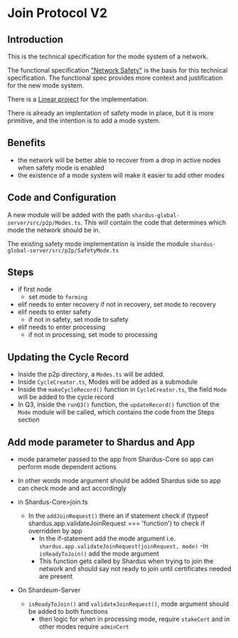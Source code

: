 # Join Protocol V2

## Introduction

This is the technical specification for the mode system of a network.

The functional specification ["Network Safety"](https://docs.google.com/document/d/1UPR6VK0zFe6K5qS_SIfi4nfKS-faKkprznaZ1O7Xjes/edit) is the basis for this technical specification. The functional spec provides more context and justification for the new mode system.

There is a [Linear project](https://linear.app/shm/project/network-safety-mode-743d4f2d34fd) for the implementation.

There is already an implentation of safety mode in place, but it is more primitive, and the intention is to add a mode system.

## Benefits

- the network will be better able to recover from a drop in active nodes when safety mode is enabled
- the existence of a mode system will make it easier to add other modes

## Code and Configuration

A new module will be added with the path `shardus-global-server/src/p2p/Modes.ts`. This will contain the code that determines which mode the network should be in.

The existing safety mode implementation is inside the module `shardus-global-server/src/p2p/SafetyMode.ts`

## Steps
- if first node
    - set mode to `forming`
- elif needs to enter recovery
    if not in recovery, set mode to recovery
- elif needs to enter safety
    - if not in safety, set mode to safety
- elif needs to enter processing
    - if not in processing, set mode to processing

## Updating the Cycle Record

- Inside the p2p directory, a `Modes.ts` will be added. 
- Inside `CycleCreator.ts`, Modes will be added as a submodule
- Inside the `makeCycleRecord()` function in `CycleCreator.ts`, the field `Mode` will be added to the cycle record
- In Q3, inside the `runQ3()` function, the `updateRecord()` function of the `Mode` module will be called, which contains the code from the Steps section

## Add mode parameter to Shardus and App

- mode parameter passed to the app from Shardus-Core so app can perform mode dependent actions
- In other words mode argument should be added Shardus side so app can check mode and act accordingly

- in Shardus-Core>join.ts
  - In the `addJoinRequest()` there an if statement check if (typeof shardus.app.validateJoinRequest === 'function') to check if overridden by app
    - In the if-statement add the mode argument i.e. `shardus.app.validateJoinRequest(joinRequest, mode)`
  -In `isReadyToJoin()` add the mode argument
    - This function gets called by Shardus when trying to join the network and should say not ready to join until certificates needed are present

- On Shardeum-Server
  - `isReadyToJoin()` and `validateJoinRequest()`, mode argument should be added to both functions
    - then logic for when in processing mode, require `stakeCert` and in other modes require `adminCert`

    